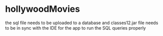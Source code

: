 # hollywoodMovies
the sql file needs to be uploaded to a database and classes12.jar file needs to be in sync with the IDE for the app to run the SQL queries properly
